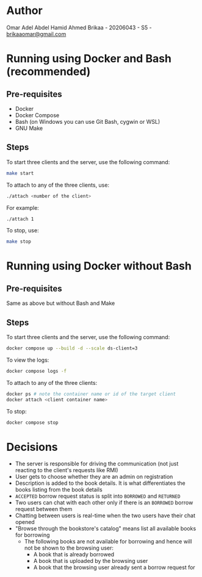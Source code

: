 # Author

Omar Adel Abdel Hamid Ahmed Brikaa - 20206043 - S5 - brikaaomar@gmail.com

# Running using Docker and Bash (recommended)

## Pre-requisites

- Docker
- Docker Compose
- Bash (on Windows you can use Git Bash, cygwin or WSL)
- GNU Make

## Steps

To start three clients and the server, use the following command:

```bash
make start
```

To attach to any of the three clients, use:

```bash
./attach <number of the client>
```

For example:

```bash
./attach 1
```

To stop, use:

```bash
make stop
```

# Running using Docker without Bash

## Pre-requisites

Same as above but without Bash and Make

## Steps

To start three clients and the server, use the following command:

```bash
docker compose up --build -d --scale ds-client=3
```

To view the logs:

```bash
docker compose logs -f
```

To attach to any of the three clients:

```bash
docker ps # note the container name or id of the target client
docker attach <client container name>
```

To stop:

```bash
docker compose stop
```

# Decisions

- The server is responsible for driving the communication (not just reacting to the client's requests like RMI)
- User gets to choose whether they are an admin on registration
- Description is added to the book details. It is what differentiates the books listing from the book details
- `ACCEPTED` borrow request status is split into `BORROWED` and `RETURNED`
- Two users can chat with each other only if there is an `BORROWED` borrow request between them
- Chatting between users is real-time when the two users have their chat opened
- "Browse through the bookstore's catalog" means list all available books for borrowing
  - The following books are not available for borrowing and hence will not be shown to the browsing user:
    - A book that is already borrowed
    - A book that is uploaded by the browsing user
    - A book that the browsing user already sent a borrow request for
